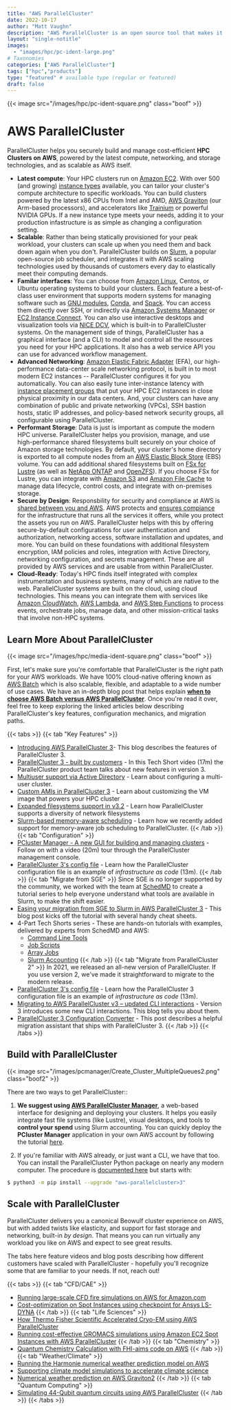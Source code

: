 ```yaml
---
title: "AWS ParallelCluster"
date: 2022-10-17
author: "Matt Vaughn"
description: "AWS ParallelCluster is an open source tool that makes it easy to deploy and manage HPC clusters on AWS"
layout: "single-notitle"
images:
  - "images/hpc/pc-ident-large.png"
# Taxonomies
categories: ["AWS ParallelCluster"]
tags: ["hpc","products"]
type: "featured" # available type (regular or featured)
draft: false
---
```


<style>
.boof {
  float:right !important;
  width:350px;
  padding: 10px;
  }
</style>
{{< image src="/images/hpc/pc-ident-square.png" class="boof" >}}

# AWS ParallelCluster

ParallelCluster helps you securely build and manage cost-efficient **HPC Clusters on AWS**, powered by the latest compute, networking, and storage technologies, and as scalable as AWS itself. 

* **Latest compute**: Your HPC clusters run on [Amazon EC2](https://aws.amazon.com/ec2/). With over 500 (and growing) [instance types](https://aws.amazon.com/ec2/instance-explorer/) available, you can tailor your cluster's compute architecture to specific workloads. You can build clusters powered by the latest x86 CPUs from Intel and AMD, [AWS Graviton](https://aws.amazon.com/ec2/graviton/) (our Arm-based processors), and accelerators like [Trainium](https://aws.amazon.com/machine-learning/trainium/) or powerful NVIDIA GPUs. If a new instance type meets your needs, adding it to your production infastructure is as simple as changing a configuration setting. 
* **Scalable**: Rather than being statically provisioned for your peak workload, your clusters can scale up when you need them and back down again when you don't. ParallelCluster builds on [Slurm](https://www.schedmd.com/), a popular open-source job scheduler, and integrates it with AWS scaling technologies used by thousands of customers every day to elastically meet their computing demands. 
* **Familar interfaces**: You can choose from [Amazon Linux](https://aws.amazon.com/linux/), Centos, or Ubuntu operating systems to build your clusters. Each feature a best-of-class user environment that supports modern systems for managing software such as [GNU modules](https://modules.readthedocs.io/en/latest/), [Conda](https://docs.conda.io/en/latest/), and [Spack](https://spack.io/). You can access them directly over SSH, or indirectly via [Amazon Systems Manager](https://docs.aws.amazon.com/systems-manager) or [EC2 Instance Connect](https://docs.aws.amazon.com/AWSEC2/latest/UserGuide/Connect-using-EC2-Instance-Connect.html). You can also use interactive desktops and visualization tools via [NICE DCV](/dcv), which is built-in to ParallelCluster systems. On the management side of things, ParallelCluster has a graphical interface (and a CLI) to model and control all the resources you need for your HPC applications. It also has a web service API you can use for advanced workflow management. 
* **Advanced Networking**: [Amazon Elastic Fabric Adapter](https://aws.amazon.com/hpc/efa/) (EFA), our high-performance data-center scale networking protocol, is built in to most modern EC2 instances -- ParallelCluster configures it for you automatically. You can also easily tune inter-instance latency with [instance placement groups](https://docs.aws.amazon.com/AWSEC2/latest/UserGuide/placement-groups.html) that put your HPC EC2 instances in close physical proximity in our data centers. And, your clusters can have any combination of public and private networking (VPCs), SSH bastion hosts, static IP addresses, and policy-based network security groups, all configurable using ParallelCluster. 
* **Performant Storage**: Data is just is important as compute the modern HPC universe. ParallelCluster helps you provision, manage, and use high-performance shared filesystems built securely on your choice of Amazon storage technologies. By default, your cluster's home directory is exported to all compute nodes from an [AWS Elastic Block Store](https://aws.amazon.com/ebs/) (EBS) volume. You can add additional shared filesystems built on [FSx for Lustre](https://aws.amazon.com/fsx/lustre/) (as well as [NetApp ONTAP](https://aws.amazon.com/fsx/netapp-ontap/) and [OpenZFS](https://aws.amazon.com/fsx/openzfs/)). If you choose FSx for Lustre, you can integrate with [Amazon S3](https://aws.amazon.com/s3/) and [Amazon File Cache](https://aws.amazon.com/filecache/) to manage data lifecycle, control costs, and integrate with on-premises storage. 
* **Secure by Design**: Responsbility for security and compliance at AWS is [shared between you and AWS](https://aws.amazon.com/compliance/shared-responsibility-model/). AWS protects and [ensures compiance](https://aws.amazon.com/compliance/) for the infrastructure that runs all the services it offers, while you protect the assets you run on AWS. ParallelCluster helps with this by offering secure-by-default configurations for user authentication and authorization, networking access, software installation and updates, and more. You can build on these foundations with additional filesystem encryption, IAM policies and roles, integration with Active Directory, networking configuration, and secrets management. These are all provided by AWS services and are usable from within ParallelCluster. 
* **Cloud-Ready**: Today's HPC finds itself integrated with complex instrumentation and business systems, many of which are native to the web. ParallelCluster systems are built on the cloud, using cloud technologies. This means you can integrate them with services like [Amazon CloudWatch](https://aws.amazon.com/cloudwatch/), [AWS Lambda](https://aws.amazon.com/lambda/), and [AWS Step Functions](https://aws.amazon.com/step-functions/) to process events, orchestrate jobs, manage data, and other mission-critical tasks that involve non-HPC systems. 

## Learn More About ParallelCluster

<style>
.boof {
  float:right !important;
  width:350px;
  padding: 10px;
  }
</style>
{{< image src="/images/hpc/media-ident-square.png" class="boof" >}}

First, let's make sure you're comfortable that ParallelCluster is the right path for your AWS workloads. We have 100% cloud-native offering known as [AWS Batch](/batch/) which is also scalable, flexible, and adaptable to a wide number of use cases. We have an in-depth blog post that helps explain **[when to choose AWS Batch versus AWS ParallelCluster](https://aws.amazon.com/blogs/hpc/choosing-between-batch-or-parallelcluster-for-hpc/)**. Once you're read it over, feel free to keep exploring the linked articles below describing ParallelCluster's key features, configuration mechanics, and migration paths. 

{{< tabs >}}
  {{< tab "Key Features" >}} 
- [Introducing AWS ParallelCluster 3](https://aws.amazon.com/blogs/hpc/introducing-aws-parallelcluster-3/)- This blog describes the features of ParallelCluster 3.
- [ParallelCluster 3 - built by customers](https://youtu.be/a-99esKLcls) - In this Tech Short video (17m) the ParallelCluster product team talks about new features in version 3.
- [Multiuser support via Active Directory](https://aws.amazon.com/blogs/hpc/introducing-aws-parallelcluster-multiuser-support-via-active-directory/) - Learn about configuring a multi-user cluster.
- [Custom AMIs in ParallelCluster 3](https://aws.amazon.com/blogs/hpc/custom-amis-with-parallelcluster-3/) - Learn about customizing the VM image that powers your HPC cluster
- [Expanded filesystems support in v3.2](https://aws.amazon.com/blogs/hpc/expanded-filesystems-support-in-aws-parallelcluster-3-2/) - Learn how ParallelCluster supports a diversity of network filesystems
- [Slurm-based memory-aware scheduling](https://aws.amazon.com/blogs/hpc/slurm-based-memory-aware-scheduling-in-aws-parallelcluster-3-2/) - Learn how we recently added support for memory-aware job scheduling to ParallelCluster.
  {{< /tab >}}
  {{< tab "Configuration" >}}  
- [PCluster Manager - A new GUI for building and managing clusters](https://youtu.be/Z1vlpJYb1KQ) - Follow on with a video (20m) tour through the ParallelCluster management console.
- [ParallelCluster 3\'s config file](https://youtu.be/6gAwAK5IJ2w) - Learn how the ParallelCluster configuration file is an example of *infrastructure as code* (13m).
  {{< /tab >}}
  {{< tab "Migrate from SGE" >}}
Since SGE is no longer supported by the community, we worked with the team at [SchedMD](https://www.schedmd.com/) to create a tutorial series to help everyone understand what tools are available in Slurm, to make the shift easier.
- [Easing your migration from SGE to Slurm in AWS ParallelCluster 3](https://aws.amazon.com/blogs/hpc/easing-your-migration-from-sge-to-slurm-in-aws-parallelcluster-3/) - This blog post kicks off the tutorial with several handy cheat sheets.
- 4-Part Tech Shorts series - These are hands-on tutorials with examples, delivered by experts from SchedMD and AWS:
  - [Command Line Tools](https://youtu.be/zCEN4GblrRs)
  - [Job Scripts](https://youtu.be/HYMqq0L6fLU)
  - [Array Jobs](https://youtu.be/PVO7_fZAT0I)
  - [Slurm Accounting](https://youtu.be/TzTIN17CG-s)
  {{< /tab >}}
{{< tab "Migrate from ParallelCluster 2" >}}
In 2021, we released an all-new version of ParallelCluster. If you use version 2, we've made it straightforward to migrate to the modern release. 
- [ParallelCluster 3\'s config file](https://youtu.be/6gAwAK5IJ2w) - Learn how the ParallelCluster 3 configuration file is an example of *infrastructure as code* (13m).
- [Migrating to AWS ParallelCluster v3 – updated CLI interactions](https://aws.amazon.com/blogs/hpc/aws-parallelcluster-v3-updated-cli/) - Version 3 introduces some new CLI interactions. This blog tells you about them. 
- [ParallelCluster 3 Configuration Converter](https://aws.amazon.com/blogs/hpc/using-the-parallelcluster-3-configuration-converter/) - This post describes a helpful migration assistant that ships with ParallelCluster 3.
{{< /tab >}}
{{< /tabs >}}  

## Build with ParallelCluster

<style>
.boof2 {
  float:right !important;
  width:350px;
  padding: 10px;
  }
</style>
{{< image src="/images/pcmanager/Create_Cluster_MultipleQueues2.png" class="boof2" >}}

There are two ways to get ParallelCluster::

1. **We suggest using [AWS ParallelCluster Manager](https://pcluster.cloud/01-getting-started.html)**, a web-based interface for designing and deploying your clusters. It helps you easily integrate fast file systems (like Lustre), visual desktops, and tools to **control your spend** using Slurm accounting. You can quickly deploy the **PCluster Manager** application in your own AWS account by following the tutorial [here](https://pcluster.cloud/01-getting-started.html).

2. If you're familiar with AWS already, or just want a CLI, we have that too. You can install the ParallelCluster Python package on nearly any modern computer. The procedure is [documented here](https://docs.aws.amazon.com/parallelcluster/latest/ug/install-v3-parallelcluster.html) but starts with:

``` bash
$ python3 -m pip install --upgrade "aws-parallelcluster>3"
```

## Scale with ParallelCluster

ParallelCluster delivers you a canonical Beowulf cluster experience on AWS, but with added twists like elasticity, and support for fast storage and networking, built-in *by design*. That means you can run virtually any workload you like on AWS and expect to see great results.

The tabs here feature videos and blog posts describing how different customers have scaled with ParallelCluster - hopefully you'll recognize some that are familiar to your needs. If not, reach out!

{{< tabs >}}
  {{< tab "CFD/CAE" >}}  
- [Running large-scale CFD fire simulations on AWS for Amazon.com](https://aws.amazon.com/blogs/hpc/amazon-runs-large-scale-cfd-fire-simulations-on-aws/)
- [Cost-optimization on Spot Instances using checkpoint for Ansys LS-DYNA](https://aws.amazon.com/blogs/hpc/cost-optimization-on-spot-instances-using-checkpoints-for-ansys-ls-dyna/)
  {{< /tab >}}
  {{< tab "Life Sciences" >}}  
- [How Thermo Fisher Scientific Accelerated Cryo-EM using AWS ParallelCluster](https://aws.amazon.com/blogs/hpc/how-thermo-fisher-scientific-accelerated-cryo-em-using-aws-parallelcluster/)
- [Running cost-effective GROMACS simulations using Amazon EC2 Spot Instances with AWS ParallelCluster](https://aws.amazon.com/blogs/hpc/running-gromacs-on-spot-with-checkpointing/)
  {{< /tab >}}
{{< tab "Chemistry" >}}  
- [Quantum Chemistry Calculation with FHI-aims code on AWS](https://aws.amazon.com/blogs/hpc/quantum-chemistry-calculation-on-aws/)
  {{< /tab >}}
{{< tab "Weather/Climate" >}}  
- [Running the Harmonie numerical weather prediction model on AWS](https://aws.amazon.com/blogs/hpc/running-the-harmonie-numerical-weather-prediction-on-aws/)
- [Supporting climate model simulations to accelerate climate science](https://aws.amazon.com/blogs/hpc/supporting-climate-model-simulations-to-accelerate-climate-science/)
- [Numerical weather prediction on AWS Graviton2](https://aws.amazon.com/blogs/hpc/numerical-weather-prediction-on-aws-graviton2/)
  {{< /tab >}}
{{< tab "Quantum Computing" >}}  
- [Simulating 44-Qubit quantum circuits using AWS ParallelCluster](https://aws.amazon.com/blogs/hpc/simulating-44-qubit-quantum-circuits-using-aws-parallelcluster/)
  {{< /tab >}}
{{< /tabs >}}
